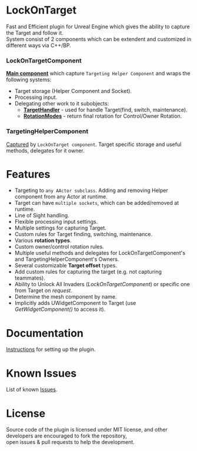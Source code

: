 # LockOnTarget
Fast and Efficient plugin for Unreal Engine which gives the ability to capture the Target and follow it.  \
System consist of 2 components which can be extendent and customized in different ways via C++/BP.

### **LockOnTargetComponent**
[**Main component**](https://github.com/J1blCblu/LockOnTarget/wiki/3.-LockOnTarget-Configuration) which capture `Targeting Helper Component` and wraps the following systems:
  * Target storage (Helper Component and Socket).
  * Processing input.
  * Delegating other work to it subobjects:
    * [**TargetHandler**](https://github.com/J1blCblu/LockOnTarget/wiki/3.1-DefaultTargetHandler-Configuration) - used for handle Target(find, switch, maintenance).
    * [**RotationModes**](https://github.com/J1blCblu/LockOnTarget/wiki/3.2-Rotation-Modes) - return final rotation for Control/Owner Rotation.

### **TargetingHelperComponent**
[Captured](https://github.com/J1blCblu/LockOnTarget/wiki/4.-TargetingHelper-Configuration) by `LockOnTarget component`. Target specific storage and useful methods, delegates for it owner.

# Features

 * Targeting to `any AActor subclass`. Adding and removing Helper component from any Actor at runtime.
 * Target can have `multiple sockets`, which can be added/removed at runtime.
 * Line of Sight handling.
 * Flexible processing input settings.
 * Multiple settings for capturing Target.
 * Custom rules for Target finding, switching, maintenance.
 * Various **rotation types**.
 * Custom owner/control rotation rules.
 * Multiple useful methods and delegates for LockOnTargetComponent's and TargetingHelperComponent's Owners.
 * Several customizable **Target offset** types.
 * Add custom rules for capturing the target (e.g. not capturing teammates).
 * Ability to Unlock All Invaders (*LockOnTargetComponent*) or specific one from Target on *request*.
 * Determine the mesh component by name.
 * Implicitly adds UWidgetComponent to Target (use *GetWidgetComponent()* to access it).

# Documentation
[Instructions](https://github.com/J1blCblu/LockOnTarget/wiki) for setting up the plugin.

# Known Issues
List of known [Issues](https://github.com/J1blCblu/LockOnTarget/issues).

# License
Source code of the plugin is licensed under MIT license, and other developers are encouraged to fork the repository,  \
open issues & pull requests to help the development.
